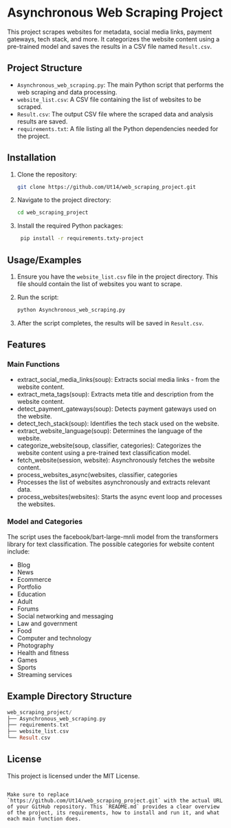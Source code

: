 
# Asynchronous Web Scraping Project

This project scrapes websites for metadata, social media links, payment gateways, tech stack, and more. It categorizes the website content using a pre-trained model and saves the results in a CSV file named `Result.csv`.

## Project Structure

- `Asynchronous_web_scraping.py`: The main Python script that performs the web scraping and data processing.
- `website_list.csv`: A CSV file containing the list of websites to be scraped.
- `Result.csv`: The output CSV file where the scraped data and analysis results are saved.
- `requirements.txt`: A file listing all the Python dependencies needed for the project.


## Installation

1. Clone the repository:
   ```sh
   git clone https://github.com/Ut14/web_scraping_project.git
2. Navigate to the project directory:
   ```sh
   cd web_scraping_project
3. Install the required Python packages:
   ```sh
    pip install -r requirements.txty-project
    ```
    
## Usage/Examples

1. Ensure you have the `website_list.csv` file in the project   directory. This file should contain the list of websites you want to scrape.

2. Run the script:
    ```sh
    python Asynchronous_web_scraping.py
    ```
3. After the script completes, the results will be saved in `Result.csv`.


## Features

### Main Functions
- extract_social_media_links(soup): Extracts social media links - from the website content.
- extract_meta_tags(soup): Extracts meta title and description from the website content.
- detect_payment_gateways(soup): Detects payment gateways used on the website.
- detect_tech_stack(soup): Identifies the tech stack used on the website.
- extract_website_language(soup): Determines the language of the website.
- categorize_website(soup, classifier, categories): Categorizes the website content using a pre-trained text classification model.
- fetch_website(session, website): Asynchronously fetches the website content.
- process_websites_async(websites, classifier, categories
- Processes the list of websites asynchronously and extracts relevant data.
- process_websites(websites): Starts the async event loop and processes the websites.

### Model and Categories
The script uses the facebook/bart-large-mnli model from the transformers library for text classification.
The possible categories for website content include:
- Blog
- News
- Ecommerce
- Portfolio
- Education
- Adult
- Forums
- Social networking and messaging
- Law and government
- Food
- Computer and technology
- Photography
- Health and fitness
- Games
- Sports
- Streaming services


## Example Directory Structure

```rust
web_scraping_project/
├── Asynchronous_web_scraping.py
├── requirements.txt
├── website_list.csv
└── Result.csv
```


## License

This project is licensed under the MIT License.

```less

Make sure to replace `https://github.com/Ut14/web_scraping_project.git` with the actual URL of your GitHub repository. This `README.md` provides a clear overview of the project, its requirements, how to install and run it, and what each main function does.
```


